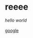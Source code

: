 # <b><text>reeee</text></b>
<body><i>hello world</i></body>
<br></br>
<a href=google.com>google</a>
